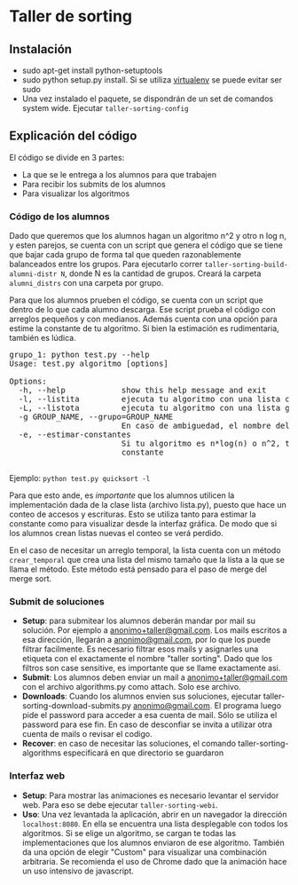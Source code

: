 Taller de sorting
=================


Instalación
-----------
 * sudo apt-get install  python-setuptools
 * sudo python setup.py install. Si se utiliza [virtualenv](http://pypi.python.org/pypi/virtualenv) se puede evitar ser sudo
 * Una vez instalado el paquete, se dispondrán de un set de comandos system wide. Ejecutar `taller-sorting-config`


Explicación del código
----------------------

El código se divide en 3 partes:
 * La que se le entrega a los alumnos para que trabajen
 * Para recibir los submits de los alumnos
 * Para visualizar los algoritmos
 
### Código de los alumnos
Dado que queremos que los alumnos hagan un algoritmo n^2 y otro n log n, y esten parejos, se cuenta con un script que genera el código que se tiene que bajar cada grupo de forma tal que queden razonablemente balanceados entre los grupos. 
Para ejecutarlo correr `taller-sorting-build-alumni-distr N`, donde N es la cantidad de grupos. Creará la carpeta `alumni_distrs` con una
carpeta por grupo.

Para que los alumnos prueben el código, se cuenta con un script que dentro de lo que cada alumno descarga. Ese script prueba el código con arreglos pequeños y con medianos. Además cuenta con una opción para estime la constante de tu algoritmo. Si bien la estimación es rudimentaria, también es lúdica.

<pre>
grupo_1: python test.py --help
Usage: test.py algoritmo [options]

Options:
  -h, --help            show this help message and exit
  -l, --listita         ejecuta tu algoritmo con una lista chiquita
  -L, --listota         ejecuta tu algoritmo con una lista grandota
  -g GROUP_NAME, --grupo=GROUP_NAME
                        En caso de ambiguedad, el nombre del grupo
  -e, --estimar-constantes
                        Si tu algoritmo es n*log(n) o n^2, trata de estimar la
                        constante

</pre>

Ejemplo: `python test.py quicksort -l`

Para que esto ande, es *importante* que los alumnos utilicen la implementación dada de la clase lista (archivo lista.py), puesto 
que hace un conteo de accesos y escrituras. Esto se utiliza tanto para estimar la constante como para visualizar desde la interfaz 
gráfica. De modo que si los alumnos crean listas nuevas el conteo se verá perdido.

En el caso de necesitar un arreglo temporal, la lista cuenta con un método `crear_temporal` que crea una lista del mismo tamaño que 
la lista a la que se llama el método. Este método está pensado para el paso de merge del merge sort. 

### Submit de soluciones
 * **Setup**: para submitear los alumnos deberán mandar por mail su solución. Por ejemplo a anonimo+taller@gmail.com. Los mails escritos a esa dirección, llegarán a anonimo@gmail.com, por lo que los puede filtrar facilmente. 
    Es necesario filtrar esos mails y asignarles una etiqueta con el exactamente el nombre "taller sorting". Dado que los filtros son
    case sensitive, es importante que se llame exactamente asi.
 * **Submit**: Los alumnos deben enviar un mail a anonimo+taller@gmail.com con el archivo algorithms.py como attach. Solo ese archivo.
 * **Downloads**: Cuando los alumnos envien sus soluciones, ejecutar taller-sorting-download-submits.py anonimo@gmail.com. El programa luego pide el password para acceder a esa cuenta de mail. Sólo se utiliza el password para ese fin. En caso de desconfiar se invita a utilizar otra cuenta de mails o revisar el codigo.
 * **Recover**: en caso de necesitar las soluciones, el comando taller-sorting-algorithms especificará en que directorio se guardaron

### Interfaz web
 * **Setup**: Para mostrar las animaciones es necesario levantar el servidor web. Para eso se debe ejecutar `taller-sorting-webi`.
 * **Uso**: Una vez levantada la aplicación, abrir en un navegador la dirección `localhost:8080`. En ella se encuentra una lista desplegable con todos los algoritmos. Si se elige un algoritmo, se cargan te todas las implementaciones que los alumnos enviaron de ese algoritmo. También da una opción de elegir "Custom" para visualizar una combinación arbitraria. Se recomienda el uso de Chrome dado que la animación hace un uso intensivo de javascript.



